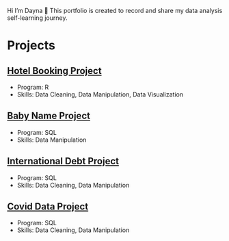 Hi I’m Dayna 👋
 This portfolio is created to record and share my data analysis self-learning journey. 
 
# Projects 

## [Hotel Booking Project](https://github.com/dayna1213/hotel_booking_project)
- Program: R
- Skills: Data Cleaning, Data Manipulation, Data Visualization

## [Baby Name Project](https://github.com/dayna1213/BabynameProject)
- Program: SQL 
- Skills: Data Manipulation

## [International Debt Project](https://github.com/dayna1213/International-Debt-Project)
- Program: SQL 
- Skills: Data Cleaning, Data Manipulation

## [Covid Data Project](https://github.com/dayna1213/CovidDataProject)
- Program: SQL
- Skills: Data Cleaning, Data Manipulation

